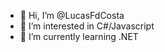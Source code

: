 - 👋 Hi, I’m @LucasFdCosta
- 👀 I’m interested in C#/Javascript
- 🌱 I’m currently learning .NET

<!---
LucasFdCosta/LucasFdCosta is a ✨ special ✨ repository because its `README.md` (this file) appears on your GitHub profile.
You can click the Preview link to take a look at your changes.
--->
